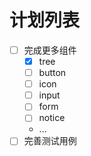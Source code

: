 # 计划列表

- [ ] 完成更多组件
  - [x] tree
  - [ ] button
  - [ ] icon
  - [ ] input
  - [ ] form
  - [ ] notice
  - ...
- [ ] 完善测试用例
